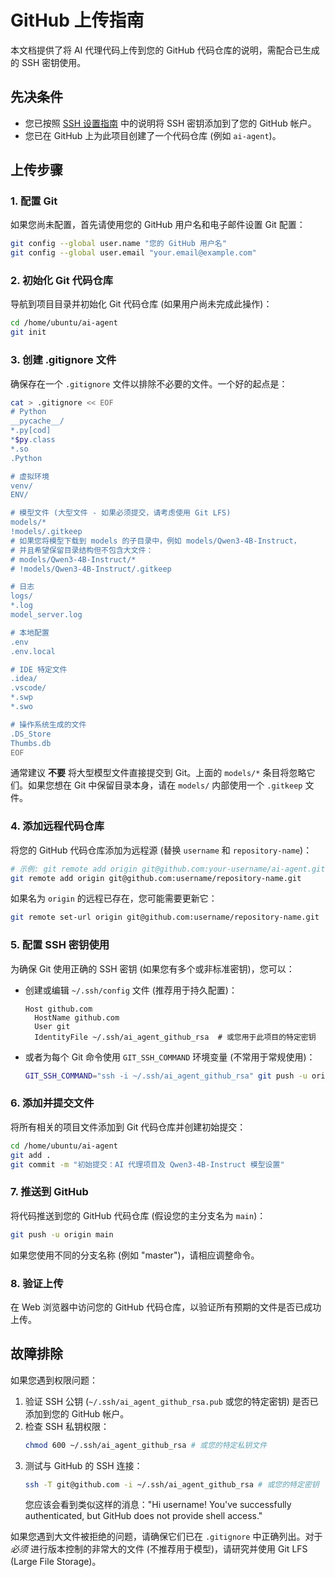 # GitHub 上传指南

本文档提供了将 AI 代理代码上传到您的 GitHub 代码仓库的说明，需配合已生成的 SSH 密钥使用。

## 先决条件

- 您已按照 [SSH 设置指南](docs/ssh_setup.zh-CN.md) 中的说明将 SSH 密钥添加到了您的 GitHub 帐户。
- 您已在 GitHub 上为此项目创建了一个代码仓库 (例如 `ai-agent`)。

## 上传步骤

### 1. 配置 Git

如果您尚未配置，首先请使用您的 GitHub 用户名和电子邮件设置 Git 配置：

```bash
git config --global user.name "您的 GitHub 用户名"
git config --global user.email "your.email@example.com"
```

### 2. 初始化 Git 代码仓库

导航到项目目录并初始化 Git 代码仓库 (如果用户尚未完成此操作)：

```bash
cd /home/ubuntu/ai-agent
git init
```

### 3. 创建 .gitignore 文件

确保存在一个 `.gitignore` 文件以排除不必要的文件。一个好的起点是：

```bash
cat > .gitignore << EOF
# Python
__pycache__/
*.py[cod]
*$py.class
*.so
.Python

# 虚拟环境
venv/
ENV/

# 模型文件 (大型文件 - 如果必须提交，请考虑使用 Git LFS)
models/*
!models/.gitkeep
# 如果您将模型下载到 models 的子目录中，例如 models/Qwen3-4B-Instruct，
# 并且希望保留目录结构但不包含大文件：
# models/Qwen3-4B-Instruct/*
# !models/Qwen3-4B-Instruct/.gitkeep

# 日志
logs/
*.log
model_server.log

# 本地配置
.env
.env.local

# IDE 特定文件
.idea/
.vscode/
*.swp
*.swo

# 操作系统生成的文件
.DS_Store
Thumbs.db
EOF
```
通常建议 **不要** 将大型模型文件直接提交到 Git。上面的 `models/*` 条目将忽略它们。如果您想在 Git 中保留目录本身，请在 `models/` 内部使用一个 `.gitkeep` 文件。

### 4. 添加远程代码仓库

将您的 GitHub 代码仓库添加为远程源 (替换 `username` 和 `repository-name`)：

```bash
# 示例: git remote add origin git@github.com:your-username/ai-agent.git
git remote add origin git@github.com:username/repository-name.git
```

如果名为 `origin` 的远程已存在，您可能需要更新它：
```bash
git remote set-url origin git@github.com:username/repository-name.git
```

### 5. 配置 SSH 密钥使用

为确保 Git 使用正确的 SSH 密钥 (如果您有多个或非标准密钥)，您可以：

- 创建或编辑 `~/.ssh/config` 文件 (推荐用于持久配置)：
  ```
  Host github.com
    HostName github.com
    User git
    IdentityFile ~/.ssh/ai_agent_github_rsa  # 或您用于此项目的特定密钥
  ```

- 或者为每个 Git 命令使用 `GIT_SSH_COMMAND` 环境变量 (不常用于常规使用)：
  ```bash
  GIT_SSH_COMMAND="ssh -i ~/.ssh/ai_agent_github_rsa" git push -u origin main
  ```

### 6. 添加并提交文件

将所有相关的项目文件添加到 Git 代码仓库并创建初始提交：

```bash
cd /home/ubuntu/ai-agent
git add .
git commit -m "初始提交：AI 代理项目及 Qwen3-4B-Instruct 模型设置"
```

### 7. 推送到 GitHub

将代码推送到您的 GitHub 代码仓库 (假设您的主分支名为 `main`)：

```bash
git push -u origin main
```

如果您使用不同的分支名称 (例如 "master")，请相应调整命令。

### 8. 验证上传

在 Web 浏览器中访问您的 GitHub 代码仓库，以验证所有预期的文件是否已成功上传。

## 故障排除

如果您遇到权限问题：

1.  验证 SSH 公钥 (`~/.ssh/ai_agent_github_rsa.pub` 或您的特定密钥) 是否已添加到您的 GitHub 帐户。
2.  检查 SSH 私钥权限：
    ```bash
    chmod 600 ~/.ssh/ai_agent_github_rsa # 或您的特定私钥文件
    ```
3.  测试与 GitHub 的 SSH 连接：
    ```bash
    ssh -T git@github.com -i ~/.ssh/ai_agent_github_rsa # 或您的特定密钥
    ```
    您应该会看到类似这样的消息："Hi username! You've successfully authenticated, but GitHub does not provide shell access."

如果您遇到大文件被拒绝的问题，请确保它们已在 `.gitignore` 中正确列出。对于 *必须* 进行版本控制的非常大的文件 (不推荐用于模型)，请研究并使用 Git LFS (Large File Storage)。
